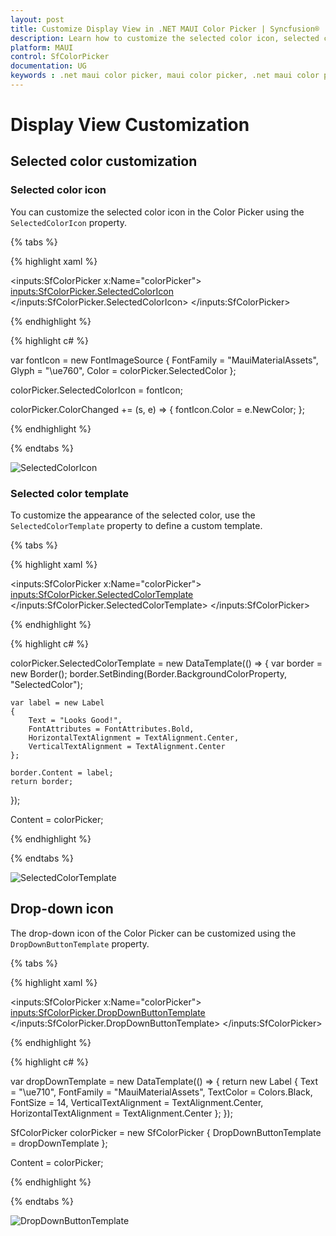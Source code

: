 ```yaml
---
layout: post
title: Customize Display View in .NET MAUI Color Picker | Syncfusion®
description: Learn how to customize the selected color icon, selected color template, and drop-down icon in the Syncfusion® .NET MAUI Color Picker control.
platform: MAUI
control: SfColorPicker
documentation: UG
keywords : .net maui color picker, maui color picker, .net maui color picker control, maui color picker control, .net maui color picker customization, maui color picker customization, drop-down button, drop-down, drop-down icon, selected color, palette, spectrum, color palette.
---
```


# Display View Customization

## Selected color customization

### Selected color icon

You can customize the selected color icon in the Color Picker using the `SelectedColorIcon` property.

{% tabs %}

{% highlight xaml %}

<inputs:SfColorPicker x:Name="colorPicker">
    <inputs:SfColorPicker.SelectedColorIcon>
        <FontImageSource FontFamily="MauiMaterialAssets" Glyph="&#xe760;" Color="{Binding Source={x:Reference colorPicker},Path=SelectedColor}"/>
    </inputs:SfColorPicker.SelectedColorIcon>
</inputs:SfColorPicker>

{% endhighlight %}

{% highlight c# %}

var fontIcon = new FontImageSource
{
    FontFamily = "MauiMaterialAssets",
    Glyph = "\ue760", 
    Color = colorPicker.SelectedColor 
};

colorPicker.SelectedColorIcon = fontIcon;

colorPicker.ColorChanged += (s, e) =>
{
    fontIcon.Color = e.NewColor;
};

{% endhighlight %}

{% endtabs %}

![SelectedColorIcon](Images/DisplayView/Icon.png)

### Selected color template

To customize the appearance of the selected color, use the `SelectedColorTemplate` property to define a custom template.

{% tabs %}

{% highlight xaml %}

<inputs:SfColorPicker x:Name="colorPicker">
    <inputs:SfColorPicker.SelectedColorTemplate>
        <DataTemplate>
            <Border BackgroundColor="{Binding SelectedColor}">
            <Label Text="Looks Good!" FontAttributes="Bold" HorizontalTextAlignment="Center" VerticalTextAlignment="Center"/>
            </Border>
        </DataTemplate>
    </inputs:SfColorPicker.SelectedColorTemplate>
</inputs:SfColorPicker>

{% endhighlight %}

{% highlight c# %}

colorPicker.SelectedColorTemplate = new DataTemplate(() =>
{
    var border = new Border();
    border.SetBinding(Border.BackgroundColorProperty, "SelectedColor");

    var label = new Label
    {
        Text = "Looks Good!",
        FontAttributes = FontAttributes.Bold,
        HorizontalTextAlignment = TextAlignment.Center,
        VerticalTextAlignment = TextAlignment.Center
    };

    border.Content = label;
    return border;
});

Content = colorPicker;    

{% endhighlight %}

{% endtabs %}

![SelectedColorTemplate](Images/DisplayView/Template.png)

## Drop-down icon

The drop-down icon of the Color Picker can be customized using the `DropDownButtonTemplate` property.

{% tabs %}

{% highlight xaml %}

<inputs:SfColorPicker x:Name="colorPicker">
    <inputs:SfColorPicker.DropDownButtonTemplate>
        <DataTemplate>
            <Label Text="&#xe710;" FontFamily="MauiMaterialAssets" FontSize="14" TextColor="Black" VerticalTextAlignment="Center" HorizontalTextAlignment="Center" />
        </DataTemplate>
    </inputs:SfColorPicker.DropDownButtonTemplate>
</inputs:SfColorPicker>

{% endhighlight %}

{% highlight c# %}

var dropDownTemplate = new DataTemplate(() =>
{
    return new Label
    {
        Text = "\ue710", 
        FontFamily = "MauiMaterialAssets",
        TextColor = Colors.Black,
        FontSize = 14,
        VerticalTextAlignment = TextAlignment.Center,
        HorizontalTextAlignment = TextAlignment.Center
    };
});

SfColorPicker colorPicker = new SfColorPicker
{
    DropDownButtonTemplate = dropDownTemplate
};

Content = colorPicker;
    
{% endhighlight %}

{% endtabs %}

![DropDownButtonTemplate](Images/DisplayView/DropDown.png)